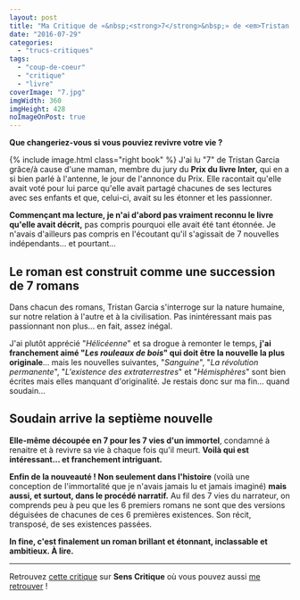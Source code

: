 ```yaml
---
layout: post
title: "Ma Critique de «&nbsp;<strong>7</strong>&nbsp;» de <em>Tristan Garcia</em>"
date: "2016-07-29"
categories: 
  - "trucs-critiques"
tags: 
  - "coup-de-coeur"
  - "critique"
  - "livre"
coverImage: "7.jpg"
imgWidth: 360
imgHeight: 428
noImageOnPost: true
---
```


**Que changeriez-vous si vous pouviez revivre votre vie ?**

{% include image.html class="right book" %}
J'ai lu "7" de Tristan Garcia grâce/à cause d'une maman, membre du jury du **Prix du livre Inter,** qui en a si bien parlé à l'antenne, le jour de l'annonce du Prix. Elle racontait qu'elle avait voté pour lui parce qu'elle avait partagé chacunes de ses lectures avec ses enfants et que, celui-ci, avait su les étonner et les passionner.

**Commençant ma lecture, je n'ai d'abord pas vraiment reconnu le livre qu'elle avait décrit,** pas compris pourquoi elle avait été tant étonnée. Je n'avais d'ailleurs pas compris en l'écoutant qu'il s'agissait de 7 nouvelles indépendants... et pourtant...

## Le roman est construit comme une succession de 7 romans

Dans chacun des romans, Tristan Garcia s'interroge sur la nature humaine, sur notre relation à l'autre et à la civilisation. Pas inintéressant mais pas passionnant non plus... en fait, assez inégal.

J'ai plutôt apprécié "_Hélicéenne_" et sa drogue à remonter le temps, **j'ai franchement aimé "_Les rouleaux de bois_" qui doit être la nouvelle la plus originale**... mais les nouvelles suivantes, "_Sanguine_", "_La révolution permanente_", "_L'existence des extraterrestres_" et "_Hémisphères_" sont bien écrites mais elles manquant d'originalité. Je restais donc sur ma fin... quand soudain...

## Soudain arrive la septième nouvelle

**Elle-même découpée en 7 pour les 7 vies d'un immortel**, condamné à renaitre et à revivre sa vie à chaque fois qu'il meurt. **Voilà qui est intéressant... et franchement intriguant.**

**Enfin de la nouveauté ! Non seulement dans l'histoire** (voilà une conception de l'immortalité que je n'avais jamais lu et jamais imaginé) **mais aussi, et surtout, dans le procédé narratif.** Au fil des 7 vies du narrateur, on comprends peu à peu que les 6 premiers romans ne sont que des versions déguisées de chacunes de ces 6 premières existences. Son récit, transposé, de ses existences passées.

**In fine, c'est finalement un roman brillant et étonnant, inclassable et ambitieux. À lire.**

* * *

Retrouvez [cette critique](http://www.senscritique.com/livre/7/critique/100359842) sur **Sens Critique** où vous pouvez aussi [me retrouver](http://www.senscritique.com/Arnaud_Malon) !
